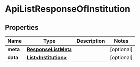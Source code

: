 
# ApiListResponseOfInstitution

## Properties
Name | Type | Description | Notes
------------ | ------------- | ------------- | -------------
**meta** | [**ResponseListMeta**](ResponseListMeta.md) |  |  [optional]
**data** | [**List&lt;Institution&gt;**](Institution.md) |  |  [optional]



